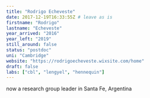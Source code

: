 ```yaml
---
title: "Rodrigo Echeveste"
date: 2017-12-19T16:33:55Z # leave as is
firstname: "Rodrigo"
lastname: "Echeveste"
year_arrived: "2016"
year_left: "2019"
still_around: false
status: "postdoc"
uni: "Cambridge"
website: "https://rodrigoecheveste.wixsite.com/home"
draft: false
labs: ["cbl", "lengyel", "hennequin"]
---
```

now a research group leader in Santa Fe, Argentina